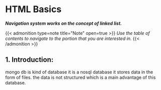 # HTML Basics

***Navigation system works on the concept of linked list.***
<!--more-->

{{< admonition type=note title="Note" open=true >}}
_Use the table of contents to navigate to the portion that you are interested in._
{{< /admonition >}}

## 1. Introduction:
mongo db is kind of database it is a nosql database it stores data in the form of files. the data is not structured which is a main advantage of this database.







